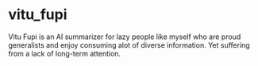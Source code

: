 # vitu_fupi
Vitu Fupi is an AI summarizer for lazy people like myself who are proud generalists and enjoy consuming alot of diverse information. Yet suffering from a lack of long-term attention.
